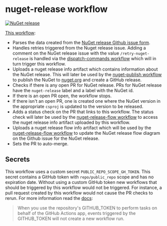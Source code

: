 # nuget-release workflow

[![NuGet release](https://github.com/edumserrano/dotnet-sdk-extensions/actions/workflows/nuget-release.yml/badge.svg)](https://github.com/edumserrano/dotnet-sdk-extensions/actions/workflows/nuget-release.yml)

[This workflow](/.github/workflows/nuget-release.yml):

- Parses the data created from the [NuGet release Github issue form](/docs/dev-notes/workflows/nuget-release-flow.md).
- Handles retries triggered from the Nuget release issue. Adding a comment on the NuGet release issue with the value `/retry-nuget-release` is handled via the [dispatch-commands workflow](/docs/dev-notes/workflows/dispatch-commands-workflow.md) which will in turn trigger this workflow.
- Uploads a nuget release info artifact which contains information about the NuGet release. This will later be used by the [nuget-publish workflow](/docs/dev-notes/workflows/nuget-publish-workflow.md) to publish the NuGet to [nuget.org](https://www.nuget.org/) and create a GitHub release.
- Checks if there is any open PR for NuGet release. PRs for NuGet release have the `nuget-release` label and a label with the NuGet id.
- If there is an open PR open, the workflow stops.
- If there isn't an open PR, one is created one where the NuGet version in the appropriate `csproj` is updated to the version to be released.
- Adds a status check on the PR that links to this workflow. The status check will later be used by the [nuget-release-flow workflow](/docs/dev-notes/workflows/nuget-release-flow-workflow.md) to access the nuget release info artifact uploaded by this workflow.
- Uploads a nuget release flow info artifact which will be used by the [nuget-release-flow workflow](/docs/dev-notes/workflows/nuget-release-flow-workflow.md) to update the NuGet release flow diagram on the Github issue for the NuGet release.
- Sets the PR to auto-merge.

## Secrets

This workflow uses a custom secret `PUBLIC_REPO_SCOPE_GH_TOKEN`. This secret contains a GitHub token with `repo/public_repo` scope and has no expiration date. Without using a custom GitHub token new workflows that should be triggered by this workflow would not be triggered. For instance, a pull request created by this workflow would not cause the PR checks to rerun. For more information read the [docs](https://docs.github.com/en/actions/reference/authentication-in-a-workflow#using-the-github_token-in-a-workflow):
> When you use the repository's GITHUB_TOKEN to perform tasks on behalf of the GitHub Actions app, events triggered by the GITHUB_TOKEN will not create a new workflow run.

